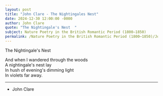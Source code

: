```yaml
---
layout: post
title: "John Clare - The Nightingales Nest"
date: 2024-12-30 12:00:00 -0000
author: John Clare
quote: "The Nightingale's Nest  "
subject: Nature Poetry in the British Romantic Period (1800–1850)
permalink: /Nature Poetry in the British Romantic Period (1800–1850)/John Clare/John Clare - The Nightingales Nest
---
```


The Nightingale's Nest  

And when I wandered through the woods  
A nightingale's nest lay  
In hush of evening's dimming light  
In violets far away.

---

- John Clare
